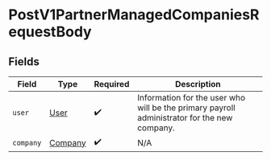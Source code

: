 # PostV1PartnerManagedCompaniesRequestBody


## Fields

| Field                                                                                       | Type                                                                                        | Required                                                                                    | Description                                                                                 |
| ------------------------------------------------------------------------------------------- | ------------------------------------------------------------------------------------------- | ------------------------------------------------------------------------------------------- | ------------------------------------------------------------------------------------------- |
| `user`                                                                                      | [User](../../models/operations/User.md)                                                     | :heavy_check_mark:                                                                          | Information for the user who will be the primary payroll administrator for the new company. |
| `company`                                                                                   | [Company](../../models/operations/Company.md)                                               | :heavy_check_mark:                                                                          | N/A                                                                                         |